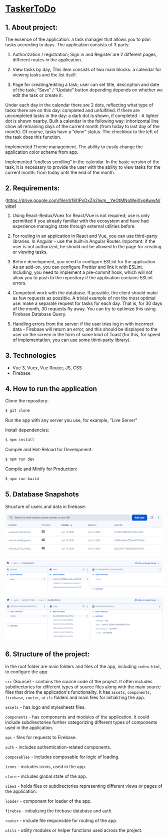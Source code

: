 # [TaskerToDo](https://taskervue.web.app/)

## 1. About project:

The essence of the application: a task manager that allows you to plan tasks according to days. The application consists of 3 parts:

1. Authorization / registration; Sign in and Register are 2 different pages, different routes in the application.

2. View tasks by day; This item consists of two main blocks: a calendar for viewing tasks and the list itself.

3. Page for creating/editing a task; user can set
   title, description and date of the task; “Save” / “Update” button depending depends on whether we edit the task or create it.

Under each day in the calendar there are 2 dots,
reflecting what type of tasks there are on this day: completed and unfulfilled. If there are uncompleted tasks in the day: a dark dot is shown, if completed -
A lighter dot is shown nearby. Built a calendar in the following way: inhorizontal line show all remaining days of the current month (from today to
last day of the month). Of course, tasks have a “done” status. The checkbox to the left of the task does this function.

Implemented Theme management. The ability to easily change the application color scheme from app.

Implemented “endless scrolling” in the calendar. In the basic version of the task, it is necessary to provide the user with the ability to view tasks for the current month: from today until the end of the month.

## 2. Requirements:

(https://drive.google.com/file/d/18I1PxOxZn2lwm__YeOtMNoWeiXygKwwN/view)

1. Using React-Redux/Vuex for React/Vue is not required; use is only permitted if you already familiar with the ecosystem and have had experience managing state through external utilities before.

2. For routing in an application in React and Vue, you can use third-party libraries. In Angular - use the built-in Angular Router. Important: if the user is not authorized, he should not be allowed to the page for creating or viewing tasks.

3. Before development, you need to configure ESLint for the application. As an add-on, you can configure Prettier and link it with ESLint. Including, you need to implement a pre-commit hook, which will not allow you to push to the repository if the application contains ESLint errors.

4. Competent work with the database. If possible, the client should make as few requests as possible. A trivial example of not the most optimal use: make a separate request for tasks for each day. That is, for 30 days of the month, 30 requests fly away. You can try to optimize this using Firebase Database Query.

5. Handling errors from the server: if the user tries
   log in with incorrect data - Firebase will return an error, and this should be displayed to the user on the screen in the form of some kind of Toast (for this, for speed of implementation, you can use some third-party library).

## 3. Technologies

- Vue 3, Vuex, Vue Router, JS, CSS
- Firebase

## 4. How to run the application

Clone the repository:

```sh
$ git clone
```

Run the app with any server you use, for example, "Live Server"

Install dependencies:

```sh
$ npm install
```

Compile and Hot-Reload for Development:

```sh
$ npm run dev
```

Compile and Minify for Production:

```sh
$ npm run build
```

## 5. Database Snapshots

Structure of users and data in firebase:

![Alt Text](public/1.PNG)

![Alt Text](public/2.PNG)

![Alt Text](public/3.PNG)

## 6. Structure of the project:

In the root folder are main folders and files of the app, including `index.html`, to configure the app.

`src` (Source) - contains the source code of the project. It often includes subdirectories for different types of source files along with the main source files that drive the application's functionality. It has `assets`, `components`, `firebase`, `router`, `utils` folders and main files for initializing the app.

`assets` - has logo and stylesheets files.

`components` - has components and modules of the application. It could include subdirectories further categorizing different types of components used in the application.

`api` - files for requests to Firebase.

`auth` - includes authentication-related components.

`composables` - includes composable for logic of loading.

`icons` - includes icons, used in the app.

`store` - includes global state of the app.

`views` - holds files or subdirectories representing different views or pages of the application.

`loader` - component for loader of the app.

`firebse` - initializing the firebase database and auth.

`router` - include file responsible for routing of the app.

`utils` - utility modules or helper functions used across the project.
